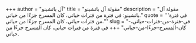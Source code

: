 +++
author = "آل باتشينو"
title = "مقولة آل باتشينو"
description = "مقولة آل باتشينو: في فترة من فترات حياتي، كان المسرح جزءًا من حياتي."
quote = '''في فترة من فترات حياتي، كان المسرح جزءًا من حياتي.'''
slug = "في-فترة-من-فترات-حياتي،-كان-المسرح-جزءًا-من-حياتي"
+++
في فترة من فترات حياتي، كان المسرح جزءًا من حياتي.
